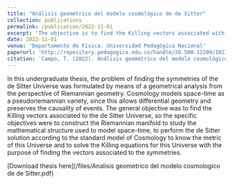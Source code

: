 ```yaml
---
title: "Análisis geométrico del modelo cosmológico de de Sitter"
collection: publications
permalink: /publication/2022-11-01
excerpt: 'The objective is to find the Killing vectors associated with the cosmological model of de Sitter by means of a geometrical analysis in order to know the symmetry directions.'
date: 2022-11-01
venue: 'Departamento de Física. Universidad Pedagógica Nacional'
paperurl: 'http://repository.pedagogica.edu.co/handle/20.500.12209/18271'
citation: 'Campo, T. (2022). Análisis geométrico del modelo cosmológico de de Sitter; <i>Departamento de Física</i>. Universidad Pedagógica Nacional.'
---
```

In this undergraduate thesis, the problem of finding the symmetries of the de Sitter Universe was formulated by means of a geometrical analysis from the perspective of Riemannian geometry. Cosmology models space-time as a pseudoriemannian variety, since this allows differential geometry and preserves the causality of events. The general objective was to find the Killing vectors associated to the de Sitter Universe, so the specific objectives were to construct the Riemannian manifold to study the mathematical structure used to model space-time, to perform the de Sitter solution according to the standard model of Cosmology to know the metric of this Universe and to solve the Killing equations for this Universe with the purpose of finding the vectors associated to the symmetries.

[Download thesis here](/files/Analisis geometrico del modelo cosmologico de de Sitter.pdf)